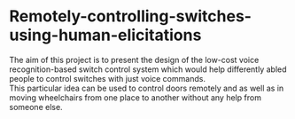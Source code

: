 # Remotely-controlling-switches-using-human-elicitations

The aim of this project is to present the design of the low-cost voice recognition-based switch control system which would help differently abled people to control switches with just voice commands.  
This particular idea can be used to control doors remotely and as well as in moving wheelchairs from one place to another without any help from someone else.

